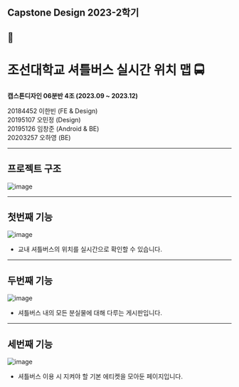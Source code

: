 <h2>Capstone Design 2023-2학기</h2>

<h2>📣</h2>
 
<h1>조선대학교 셔틀버스 실시간 위치 맵 🚍</h1>

<b>캡스톤디자인 06분반 4조 (2023.09 ~ 2023.12)</b>

20184452 이한빈 (FE & Design)  
20195107 오민정 (Design)  
20195126 임창준 (Android & BE)    
20203257 오하영 (BE) 
  
---
## 프로젝트 구조
![image](https://github.com/Clt689/CSU_Bus-Map/assets/115773895/bb510a38-a618-4aa5-bf4d-426177ac94fc)
  
---

## 첫번째 기능 
![image](https://github.com/Clt689/CSU_Bus-Map/assets/115773895/80aa58b2-317b-4240-894d-99a62d0ab162)
- 교내 셔틀버스의 위치를 실시간으로 확인할 수 있습니다.
   
---
 
## 두번째 기능
![image](https://github.com/Clt689/CSU_Bus-Map/assets/115773895/eb903b88-7b3b-43cd-b4ac-ef12009b7d5b)
- 셔틀버스 내의 모든 분실물에 대해 다루는 게시판입니다.
  
---

## 세번째 기능
![image](https://github.com/Clt689/CSU_Bus-Map/assets/115773895/7963e577-7259-4aa0-a96a-bdcf11f01959)
- 셔틀버스 이용 시 지켜야 할 기본 에티켓을 모아둔 페이지입니다. 
